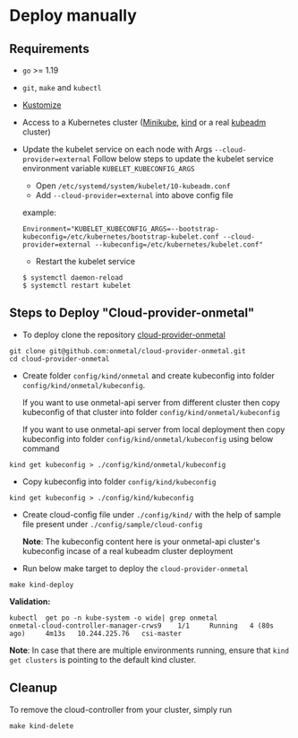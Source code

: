 # Deploy manually

## Requirements

* `go` >= 1.19
* `git`, `make` and `kubectl`
* [Kustomize](https://kustomize.io/)
* Access to a Kubernetes cluster ([Minikube](https://minikube.sigs.k8s.io/docs/), [kind](https://kind.sigs.k8s.io/) or a
  real [kubeadm](https://kubernetes.io/docs/setup/production-environment/tools/kubeadm/install-kubeadm/) cluster)
* Update the kubelet service on each node with Args ``--cloud-provider=external``
  Follow below steps to update the kubelet service environment variable ``KUBELET_KUBECONFIG_ARGS``
    * Open ``/etc/systemd/system/kubelet/10-kubeadm.conf``
    * Add ``--cloud-provider=external``  into above config file 
    
    example: 
    ```
    Environment="KUBELET_KUBECONFIG_ARGS=--bootstrap-kubeconfig=/etc/kubernetes/bootstrap-kubelet.conf --cloud-provider=external --kubeconfig=/etc/kubernetes/kubelet.conf"
    ```
    
     * Restart the kubelet service
     ```
     $ systemctl daemon-reload
     $ systemctl restart kubelet
     ```
    
## Steps to Deploy "Cloud-provider-onmetal"
* To deploy clone the repository [cloud-provider-onmetal](https://github.com/onmetal/cloud-provider-onmetal)

```shell
git clone git@github.com:onmetal/cloud-provider-onmetal.git
cd cloud-provider-onmetal
```
* Create folder ``config/kind/onmetal`` and create kubeconfig into folder ``config/kind/onmetal/kubeconfig``.

  If you want to use onmetal-api server from different cluster then copy kubeconfig of that cluster into folder ``config/kind/onmetal/kubeconfig``

  If you want to use onmetal-api server from local deployment then copy kubeconfig into folder ``config/kind/onmetal/kubeconfig`` using below command
```shell
kind get kubeconfig > ./config/kind/onmetal/kubeconfig
```
* Copy kubeconfig into folder ``config/kind/kubeconfig``
```shell
kind get kubeconfig > ./config/kind/kubeconfig
```
* Create cloud-config file under ``./config/kind/`` with the help of sample file present under ``./config/sample/cloud-config``

    **Note**: The kubeconfig content here is your onmetal-api cluster's kubeconfig incase of a real kubeadm cluster deployment

* Run below make target to deploy the ``cloud-provider-onmetal``
```shell
make kind-deploy
```
**Validation:**
```
kubectl  get po -n kube-system -o wide| grep onmetal
onmetal-cloud-controller-manager-crws9    1/1     Running   4 (80s ago)     4m13s   10.244.225.76   csi-master
```

**Note**: In case that there are multiple environments running, ensure that `kind get clusters` is pointing to the
default kind cluster.

## Cleanup

To remove the cloud-controller from your cluster, simply run

```shell
make kind-delete
```